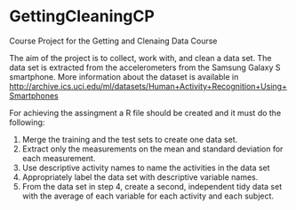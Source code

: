 # GettingCleaningCP
Course Project for the Getting and Clenaing Data Course


The aim of the project is to collect, work with, and clean a data set. The data set is extracted from the accelerometers from the Samsung Galaxy S smartphone. More information about the dataset is available in http://archive.ics.uci.edu/ml/datasets/Human+Activity+Recognition+Using+Smartphones

For achieving the assingment a R file should be created and it must do the following:
1) Merge the training and the test sets to create one data set.
2) Extract only the measurements on the mean and standard deviation for each measurement. 
3) Use descriptive activity names to name the activities in the data set
4) Appropriately label the data set with descriptive variable names. 
5) From the data set in step 4, create a second, independent tidy data set with the average of each variable for each activity and each subject.




